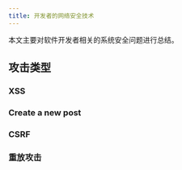 ```yaml
---
title: 开发者的网络安全技术
---
```

本文主要对软件开发者相关的系统安全问题进行总结。

## 攻击类型

### XSS

### Create a new post



### CSRF



### 重放攻击


